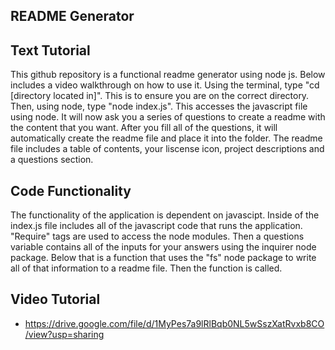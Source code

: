 ## README Generator


## Text Tutorial
This github repository is a functional readme generator using node js. Below includes a video walkthrough on how to use it. Using the terminal, type "cd [directory located in]". This is to ensure you are on the correct directory. Then, using node, type "node index.js". This accesses the javascript file using node. It will now ask you a series of questions to create a readme with the content that you want. After you fill all of the questions, it will automatically create the readme file and place it into the folder. The readme file includes a table of contents, your liscense icon, project descriptions and a questions section. 

## Code Functionality
The functionality of the application is dependent on javascipt. Inside of the index.js file includes all of the javascript code that runs the application. "Require" tags are used to access the node modules. Then a questions variable contains all of the inputs for your answers using the inquirer node package. Below that is a function that uses the "fs" node package to write all of that information to a readme file. Then the function is called.

## Video Tutorial
- https://drive.google.com/file/d/1MyPes7a9lRlBqb0NL5wSszXatRvxb8CO/view?usp=sharing
